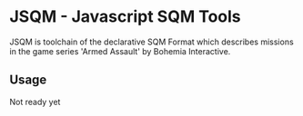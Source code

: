 JSQM - Javascript SQM Tools
============================

JSQM is toolchain of the declarative SQM Format which describes missions in the game series 'Armed Assault' by Bohemia Interactive.

Usage
-----
Not ready yet
